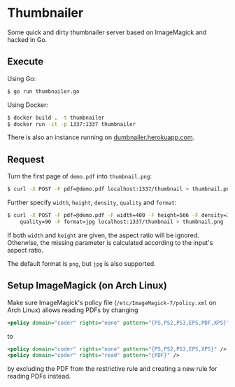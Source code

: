 # Thumbnailer

Some quick and dirty thumbnailer server based on ImageMagick and hacked
in Go.

## Execute

Using Go:

```bash
$ go run thumbnailer.go
```

Using Docker:

```bash
$ docker build . -t thumbnailer
$ docker run -it -p 1337:1337 thumbnailer
```

There is also an instance running on [dumbnailer.herokuapp.com](https://dumbnailer.herokuapp.com).

## Request

Turn the first page of `demo.pdf` into `thumbnail.png`:

```bash
$ curl -X POST -F pdf=@demo.pdf localhost:1337/thumbnail > thumbnail.png
```

Further specify `width`, `height`, `density`, `quality` and `format`:

```bash
$ curl -X POST -F pdf=@demo.pdf -F width=400 -F height=566 -F density=300 -F \
    quality=90 -F format=jpg localhost:1337/thumbnail > thumbnail.png
```

If both `width` and `height` are given, the aspect ratio will be ignored.
Otherwise, the missing parameter is calculated according to the input's aspect
ratio.

The default format is `png`, but `jpg` is also supported.

## Setup ImageMagick (on Arch Linux)

Make sure ImageMagick's policy file (`/etc/ImageMagick-7/policy.xml` on Arch
Linux) allows reading PDFs by changing

```xml
<policy domain="coder" rights="none" pattern="{PS,PS2,PS3,EPS,PDF,XPS}" />
```

to


```xml
<policy domain="coder" rights="none" pattern="{PS,PS2,PS3,EPS,XPS}" />
<policy domain="coder" rights="read" pattern="{PDF}" />
```

by excluding the PDF from the restrictive rule and creating a new rule for
reading PDFs instead.
